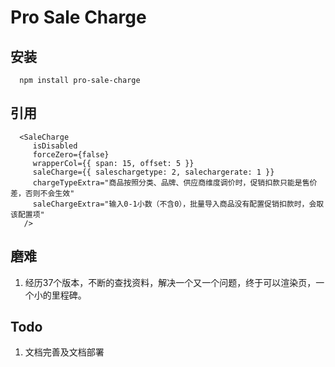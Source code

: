 # Pro Sale Charge

## 安装

   ```base
     npm install pro-sale-charge
   ```

## 引用

   ```base
     <SaleCharge
        isDisabled
        forceZero={false}
        wrapperCol={{ span: 15, offset: 5 }}
        saleCharge={{ saleschargetype: 2, salechargerate: 1 }}
        chargeTypeExtra="商品按照分类、品牌、供应商维度调价时，促销扣款只能是售价差，否则不会生效"
        saleChargeExtra="输入0-1小数（不含0），批量导入商品没有配置促销扣款时，会取该配置项"
      />
   ```

## 磨难

1. 经历37个版本，不断的查找资料，解决一个又一个问题，终于可以渲染页，一个小的里程碑。

## Todo

1. 文档完善及文档部署
